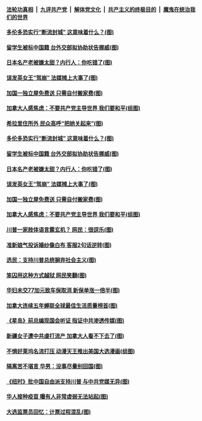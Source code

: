 

####  [法轮功真相](../../../../basic/blob/master/README.md?t=11180602) &nbsp;|&nbsp; [九评共产党](../../../../9ping.md/blob/master/README.md?t=11180602) &nbsp;|&nbsp; [解体党文化](../../../../jtdwh.md/blob/master/README.md?t=11180602)  &nbsp;|&nbsp; [共产主义的终极目的](../../../../gczydzjmd.md/blob/master/README.md?t=11180602) &nbsp;|&nbsp; [魔鬼在统治我们的世界](../../../../mgztzwmdsj.md/blob/master/README.md?t=11180602) 

#### [多伦多恐实行“断流封城” 这意味着什么？(图)](../pages/p3/952876.md?t=11180602) 

#### [留学生被标中国籍 台外交部拟协助状告挪威(图)](../pages/p3/952866.md?t=11180602) 

#### [日本名产老被嫌太甜？内行人：你吃错了(图)](../pages/p3/952863.md?t=11180602) 

#### [误发英女王“驾崩” 法媒摊上大事了(图)](../pages/p3/952820.md?t=11180602) 

#### [加国一独立屋免费送 只需自付搬家费(图)](../pages/p3/952815.md?t=11180602) 

#### [加拿大人感焦虑：不要共产党主导世界 我们要和平(组图)](../pages/p3/952796.md?t=11180602) 

#### [希拉里住所外 民众高呼“把她关起来”(图)](../pages/p3/952892.md?t=11180602) 

#### [多伦多恐实行“断流封城” 这意味着什么？(图)](../pages/p3/952876.md?t=11180602) 

#### [留学生被标中国籍 台外交部拟协助状告挪威(图)](../pages/p3/952866.md?t=11180602) 

#### [日本名产老被嫌太甜？内行人：你吃错了(图)](../pages/p3/952863.md?t=11180602) 

#### [误发英女王“驾崩” 法媒摊上大事了(图)](../pages/p3/952820.md?t=11180602) 

#### [加国一独立屋免费送 只需自付搬家费(图)](../pages/p3/952815.md?t=11180602) 

#### [加拿大人感焦虑：不要共产党主导世界 我们要和平(组图)](../pages/p3/952796.md?t=11180602) 

#### [川普一家肢体语言露玄机？ 网民：很逗乐(图)](../pages/p3/952744.md?t=11180602) 

#### [准新娘气投诉婚纱像白布 客服2句话逆转(图)](../pages/p3/952722.md?t=11180602) 

#### [选民：支持川普总统摒弃社会主义(图)](../pages/p3/952719.md?t=11180602) 

#### [笨囚用这种方式越狱 网民笑翻(图)](../pages/p3/952343.md?t=11180602) 

#### [华妇未交77加元致车保取消 新保单涨一倍半(图)](../pages/p3/952632.md?t=11180602) 

#### [加拿大连续五年蝉联全球最佳生活质量榜首(图)](../pages/p3/952628.md?t=11180602) 

#### [《星岛》前总编现国会听证 指证中共渗透传媒(图)](../pages/p3/952631.md?t=11180602) 

#### [新疆女子遭中共虐打流产 加拿大人看不下去了(图)](../pages/p3/952623.md?t=11180602) 

#### [不惧好莱坞名流打压 动漫天王推出美国大选漫画(组图)](../pages/p3/952484.md?t=11180602) 

#### [隔离苦不堪言 华男：没事尽量别回国(图)](../pages/p3/952513.md?t=11180602) 

#### [《纽时》批中国自由派支持川普 与中共党媒无异(图)](../pages/p3/952474.md?t=11180602) 

#### [华人接种疫苗 曝有人非常虚弱无法站起(图)](../pages/p3/952455.md?t=11180602) 

#### [大选监票员回忆：计票过程混乱(图)](../pages/p3/952440.md?t=11180602) 

